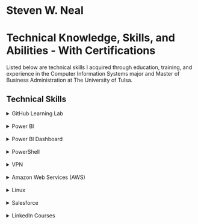 <h1>Steven W. Neal</h1>
<h1>Technical Knowledge, Skills, and Abilities - With Certifications</h1>

Listed below are technical skills I acquired through education, training, and experience in the Computer Information Systems major and Master of Business Administration at The University of Tulsa.

<h2>Technical Skills</h2>
<details><summary>GitHub Learning Lab</summary>
<br>
<ul>
<li>Fundamentals of distributed version control including creating, reviewing and approving pull requests.
<li>An introduction to source code management including task management, bug tracking and documentation.
<li>The use of Markdown and HTML to format webpages in order to display items held in Github repositories.
<li>Review of workflow management including workflow automation through GitHub Apps and workflow security.
</ul>
I completed the following courses in the <a href="https://lab.github.com/courses">GitHub Learning Lab</a>. These courses taught me how to stand up static pages, create and manage pull requests, facilitate collaboration, and more. 
<br>
  
<h4>Courses:</h4>
<ul>
<li>First Day on GitHub</li>
<li>First Week on GitHub</li>
<li>Introduction to GitHub</li>
<li>Communicating using Markdown</li>
<li>Introduction to HTML</li>
<li>GitHub Pages</li>
<li>Managing merge conflicts</li>
<li>Community Starter Kit</li>
<li>Uploading your project to GitHub</li>
<li>Getting started with GitHub Apps</li>
<li>Migrating your repository to GitHub</li>
<li>Reviewing pull requests</li>
<li>Securing your workflows</li>
<li>Create a release based workflow</li>
</ul>
<br>
<img src="SNGithubPhoto.png" alt="Github photo">
<br>
</details>
<br>

<details><summary>Power BI</summary>
<br>
</ul>
<li>Importing datasets, defining data relationships, and editing queries.
<li>Creating dynamic visualizations on customizable reports and dashboards.
<li>Connecting to external data sources such as SQL on Azure and leveraging the capabilites of ESRI ArcGIS and R.
<li>Configuring visualizations to be shared and consumed across multiple platforms.
</ul>

I auditted the <a href="https://www.edx.org/course/analyzing-and-visualizing-data-with-power-bi-0">Analyzing and Visualizing Data with Power BI</a> course on edX and completed the following courses. These courses taught me how to input data, add and modify elements on a dashboard, and transform and interpret different kinds of data. 
<br>
  
<h4>Courses:</h4> 
<ul>
<li>Power BI Desktop Data Transformations</li>
<li>Power BI Desktop Modelling</li>
<li>Power BI Desktop Visualization</li>
<li>Power BI Service</li>
<li>Working with Excel</li>
<li>Direct Connectivity</li>
<li>Developer API</li>
<li>Mobile App</li>
</ul>
<br>
<img src="SNPowerBI.png" alt="Power BI photo">
<br>
</details>
<br>


<details><summary>Power BI Dashboard</summary>
<br>
Using the knowledge I gained from completing the Power BI edX course, I created a dashboard using the <a href="https://docs.microsoft.com/en-us/power-bi/sample-human-resources">Human Resources sample data</a> provided by Microsoft. Click the following link to watch a demonstration of my Power BI dashboard: <a href="https://github.com/steven-neal/TechnicalResume/blob/master/PowerBI%20Demonstration.mp4?raw=true">Steve Neal Human Resources Dashboard</a>
<br>
<img src="SNPowerBIDashboard.png" alt="Power BI dashboard photo">
<br>
</details>
<br>


<details><summary>PowerShell</summary>
<br>
Formatting basic powershell commands for basic system management including an understanding of execution permissions and the powershell help system. Constructing pipelines, variables and arrays to store outputs be used in other commands. Introduction to scripting and process automation for system administration.
<br>
  
<ul>
<li>Installing Windows Management Framework 5
<li>Running commands (cmdlets)
<li>Discovering commands
<li>Understanding cmdlet syntax
<li>Resolving terse commands
<li>Finding and using local modules
<li>Working with files, printers, CSVs, and XML in the pipeline
<li>Selecting, sorting, and filtering object data
<li>Creating scripts
<li>Automating tasks
<li>Using PowerShell remoting
</ul>

Using the knowledge I gained from completing the PowerShell course, I was able to effectively use PowerShell and PowerShell ISE.  
<a href="https://github.com/steven-neal/TechnicalResume/raw/master/SNPowerShell.pdf">PowerShell Certificate</a>. 
Click the following link to watch a demonstration of my PowerShell: <a href="https://PLACEHOLDER.HERE">Placeholder 2</a>
<br>
<img src="https://github.com/steven-neal/TechnicalResume/blob/master/SNPowerShell.pdf" alt="PowerShell photo">
<br>
</details>

<br>



<details><summary>VPN</summary>
<br>
I configured my own IPSEC VPN in the cloud (Digital Ocean) using the <a href="https://github.com/trailofbits/algo">Algo VPN</a> Ansible scripts provided by Trail of Bits. With the help of this tutorial, I successfully deployed the Algo server, configured the VPN clients, set up an SSH tunnel, and added and removed users. 
<br>
<img src="https://github.com/steven-neal/TechnicalResume/blob/master/SNAlgo.PNG" alt="Algo VPN photo"> 
<br>
</details>
<br>


<details><summary>Amazon Web Services (AWS)</summary>
<br>
<ul>
<li>Introduction to cloud concepts including exposure to feature sets available on the AWS platform.
<li>The benefits cost savings of moving to a AWS cloud environment with concepts such as: pay-as-you-go and elimination of large up-front capital needs.
<li>AWS’s ability to provide reliable and scalability platforms with built in redundancies to support business continuity efforts.
<li>A review of the shared responsibility model for AWS security.
</ul>
  
<br>
I completed the AWS Essentials - NEW course on <a href="https://linuxacademy.com/">Linux Academy</a>. These courses provided me with an introduction to Amazon's Identity Access Management, Elastic Compute Cloud, database services, Simple Notification System, Elastic Load Balancers, Auto Scaling, and Route 53. 
<br>

<h4>Topics:</h4>
<ul>
  <li>AWS Essentials</li>
  <li>Managing AWS Access with Users, Groups, and Roles</li>
  <li>Identity and Access Management (IAM)</li>
  <li>Networking Services and Connectivity</li>
  <li>Virtual Private Cloud (VPC)</li>
  <li>Compute Services</li>
  <li>Elastic Cloud Compute (EC2)</li>
  <li>Storage Services</li>
  <li>Database Services</li>
  <li>Monitoring, Alerts, and Notifications</li>
  <li>Simple Notification Service (SNS)</li>
  <li>Load Balancing, Elasticity, and Scalability</li>
  <li>Elastic Load Balancer (ELB)</li>
  <li>Auto Scaling</li>
  <li>Route 53</li>
  <li>Serverless Computing - Lambda</li>
</ul>
<br>
<img src="CertificateOfCompletion_AWS_Essentials.pdf" alt="AWS Certificate">
<br>
</details>
<br>


<details><summary>Linux</summary>
<br>
Introduction to the ubuntu Linux distribution including managing file systems, directories, permissions, & basic scripting.
<br>
I completed the LPI Linux Essentials course on <a href="https://linuxacademy.com/">Linux Academy</a>. These courses gave me an introduction to the Linux operating system and the Linux kernel, as well as the Linux command line syntax. 
<br>

<h4>Topics:</h4>
<ul>
<li>The Linux Community and a Career in Open Source</li>
<li>Linux Evolution and Popular Operating Systems</li>
<li>How to Access a Linux Installation</li>
<li>Major Open Source Applications</li>  
<li>Understanding Open Source Software and Licensing</li> 
<li>ICT Skills and Working in Linux</li>
<li>Command Line Basics</li> 
<li>Using Directories and Listing Files</li> 
<li>Archiving Files on the Command Line</li> 
<li>Searching and Extracting Data from Files</li> 
<li>Turning Commands into a Script</li>
<li>The Linux Operating System</li>
<li>Security and File Permissions</li>
<li>Basic Security and Identifying User Groups</li>
<li>Creating Users and Groups</li> 
<li>Managing File Permissions and Ownership</li> 
<li>Special Directories and Files</li> 
</ul>

<h4> Certificate: </h4>
LPI Linux Essentials Course Completion Certificate:
<img src="SNLPICertificate.pdf" alt="LPI Linux Essentials Course Completion">
<br>
</details>
<br>

<details><summary>Salesforce</summary>
<br>
Admin Beginner course on Salesforce.
<br>
I completed the Admin Beginner course on <a href="https://trailhead.salesforce.com/en/content/learn/trails/force_com_admin_beginner/">Salesforce Trailhead</a>. This course gave me an introduction to the Salesforce platform, by learning the basics of customizing Salesforce. 
<br>

<h4>Topics:</h4>
<ul>
<li>Salesforce Platform Basics</li>
<li>Data Modeling</li>
<li>Data Management</li>
<li>Lightning Experience Customization</li>  
<li>Salesforce Mobile App Customization</li> 
<li>Reports and Dashboards for Lightning Experiene</li>
</ul>

<h4> Certificate: </h4>
Salesforce Admin Beginner Course Completion:
<img src="SalesForce.png" alt="Salesforce Admin Beginner Course Completion">
<br>
</details>
<br>

<details><summary>LinkedIn Courses</summary>
<br>
I completed the following courses on <a href="https://www.linkedin.com/learning/">LinkedIn Learning</a>. These courses gave me an introduction to several relevant topics. 
<br>

<h4>Topics:</h4>
<ul>
<li>PowerShell 5 Essential Training</li>
<li>Business Analyst and Project Manager Collaboration</li>
<li>Project Management Foundations: Leading Projects</li>
<li>Strategic Thinking</li>
<li>Business Analysis Foundations</li>  
<li>Professional Networking</li> 
<li>Learning Data Analytics</li>
</ul>

<h4> Certificate: </h4>
Course Completion Certificates (Pending):
<br>
</details>
<br>
